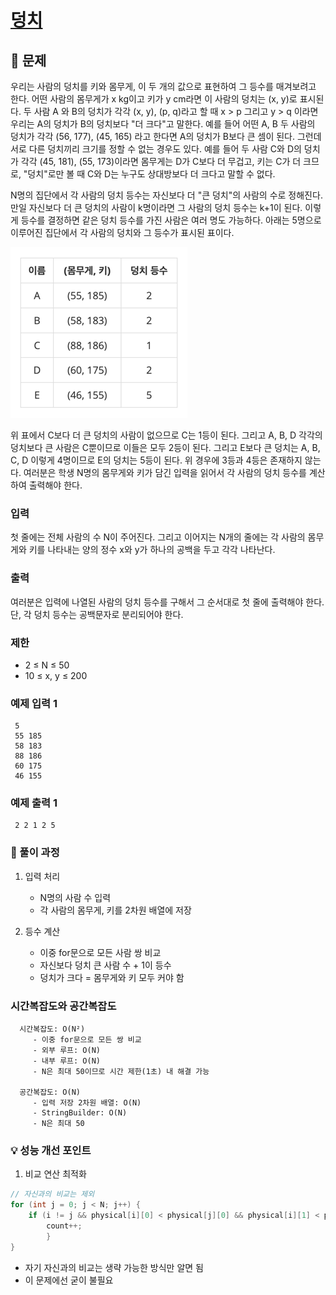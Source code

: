 # [덩치](https://www.acmicpc.net/problem/7568)

## 📌 문제
우리는 사람의 덩치를 키와 몸무게, 이 두 개의 값으로 표현하여 그 등수를 매겨보려고 한다. 어떤 사람의 몸무게가 x kg이고 키가 y cm라면 이 사람의 덩치는 (x, y)로 표시된다. 두 사람 A 와 B의 덩치가 각각 (x, y), (p, q)라고 할 때 x > p 그리고 y > q 이라면 우리는 A의 덩치가 B의 덩치보다 "더 크다"고 말한다. 예를 들어 어떤 A, B 두 사람의 덩치가 각각 (56, 177), (45, 165) 라고 한다면 A의 덩치가 B보다 큰 셈이 된다. 그런데 서로 다른 덩치끼리 크기를 정할 수 없는 경우도 있다. 예를 들어 두 사람 C와 D의 덩치가 각각 (45, 181), (55, 173)이라면 몸무게는 D가 C보다 더 무겁고, 키는 C가 더 크므로, "덩치"로만 볼 때 C와 D는 누구도 상대방보다 더 크다고 말할 수 없다.

N명의 집단에서 각 사람의 덩치 등수는 자신보다 더 "큰 덩치"의 사람의 수로 정해진다. 만일 자신보다 더 큰 덩치의 사람이 k명이라면 그 사람의 덩치 등수는 k+1이 된다. 이렇게 등수를 결정하면 같은 덩치 등수를 가진 사람은 여러 명도 가능하다. 아래는 5명으로 이루어진 집단에서 각 사람의 덩치와 그 등수가 표시된 표이다.

![img.png](img.png)

위 표에서 C보다 더 큰 덩치의 사람이 없으므로 C는 1등이 된다. 그리고 A, B, D 각각의 덩치보다 큰 사람은 C뿐이므로 이들은 모두 2등이 된다. 그리고 E보다 큰 덩치는 A, B, C, D 이렇게 4명이므로 E의 덩치는 5등이 된다. 위 경우에 3등과 4등은 존재하지 않는다. 여러분은 학생 N명의 몸무게와 키가 담긴 입력을 읽어서 각 사람의 덩치 등수를 계산하여 출력해야 한다.

### 입력
첫 줄에는 전체 사람의 수 N이 주어진다. 그리고 이어지는 N개의 줄에는 각 사람의 몸무게와 키를 나타내는 양의 정수 x와 y가 하나의 공백을 두고 각각 나타난다.

### 출력
여러분은 입력에 나열된 사람의 덩치 등수를 구해서 그 순서대로 첫 줄에 출력해야 한다. 단, 각 덩치 등수는 공백문자로 분리되어야 한다.

### 제한
- 2 ≤ N ≤ 50
- 10 ≤ x, y ≤ 200


### 예제 입력 1

     5
     55 185
     58 183
     88 186
     60 175
     46 155

### 예제 출력 1

     2 2 1 2 5



### 🧰 풀이 과정

1. 입력 처리
   - N명의 사람 수 입력
   - 각 사람의 몸무게, 키를 2차원 배열에 저장


2. 등수 계산
   - 이중 for문으로 모든 사람 쌍 비교
   - 자신보다 덩치 큰 사람 수 + 1이 등수
   - 덩치가 크다 = 몸무게와 키 모두 커야 함


   
### 시간복잡도와 공간복잡도

      
      시간복잡도: O(N²)
         - 이중 for문으로 모든 쌍 비교
         - 외부 루프: O(N)
         - 내부 루프: O(N)
         - N은 최대 50이므로 시간 제한(1초) 내 해결 가능
      
      공간복잡도: O(N)
         - 입력 저장 2차원 배열: O(N)
         - StringBuilder: O(N)
         - N은 최대 50


### 💡 성능 개선 포인트
1. 비교 연산 최적화

```java
// 자신과의 비교는 제외
for (int j = 0; j < N; j++) {
    if (i != j && physical[i][0] < physical[j][0] && physical[i][1] < physical[j][1]) {
        count++;
        }
}
```
- 자기 자신과의 비교는 생략 가능한 방식만 알면 됨
- 이 문제에선 굳이 불필요
